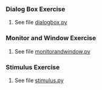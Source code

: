 ### Dialog Box Exercise
1) See file [dialogbox.py](https://github.com/meronalemu101/Assignment6/blob/c151c8def5a0a4686c32ba1fa381e8af6bd8d8b8/dialogbox.py)

### Monitor and Window Exercise
1) See file [monitorandwindow.py](https://github.com/meronalemu101/Assignment6/blob/d4ceb80c0d4407df2d618fd72a2035bb06cc6a7f/monitorandwindow.py)

### Stimulus Exercise
1) See file [stimulus.py](https://github.com/meronalemu101/Assignment6/blob/efe63725d8f980ba5af84d0114f662c53438bc56/stimulus.py)

